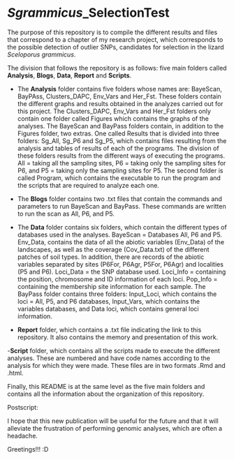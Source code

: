# *Sgrammicus*_SelectionTest

The purpose of this repository is to compile the different results and files that correspond to a chapter of my research project, which corresponds to the possible detection of outlier SNPs, candidates for selection in the lizard *Sceloporus grammicus*.

The division that follows the repository is as follows: five main folders called **Analysis**, **Blogs**, **Data**, **Report** and **Scripts**.

- The **Analysis** folder contains five folders whose names are: BayeScan, BayPAss, Clusters_DAPC, Env_Vars and Her_Fst. These folders contain the different graphs and results obtained in the analyzes carried out for this project. The Clusters_DAPC, Env_Vars and Her_Fst folders only contain one folder called Figures which contains the graphs of the analyses. The BayeScan and BayPass folders contain, in addition to the Figures folder, two extras. One called Results that is divided into three folders: Sg_All, Sg_P6 and Sg_P5, which contains files resulting from the analysis and tables of results of each of the programs. The division of these folders results from the different ways of executing the programs. All = taking all the sampling sites, P6 = taking only the sampling sites for P6, and P5 = taking only the sampling sites for P5. The second folder is called Program, which contains the executable to run the program and the scripts that are required to analyze each one.

- The **Blogs** folder contains two .txt files that contain the commands and parameters to run BayeScan and BayPass. These commands are written to run the scan as All, P6, and P5.

- The **Data** folder contains six folders, which contain the different types of databases used in the analyses. BayeScan = Databases All, P6 and P5. Env_Data, contains the data of all the abiotic variables (Env_Data) of the landscapes, as well as the coverage (Cov_Data.txt) of the different patches of soil types. In addition, there are records of the abiotic variables separated by sites (P6For, P6Agr, P5For, P6Agr) and localities (P5 and P6). Loci_Data = the SNP database used. Loci_Info = containing the position, chromosome and ID information of each loci. Pop_Info = containing the membership site information for each sample. The BayPass folder contains three folders: Input_Loci, which contains the loci = All, P5, and P6 databases, Input_Vars, which contains the variables databases, and Data loci, which contains general loci information.

- **Report** folder, which contains a .txt file indicating the link to this repository. It also contains the memory and presentation of this work.

-**Script** folder, which contains all the scripts made to execute the different analyses. These are numbered and have code names according to the analysis for which they were made. These files are in two formats .Rmd and .html.

Finally, this README is at the same level as the five main folders and contains all the information about the organization of this repository.

Postscript:

I hope that this new publication will be useful for the future and that it will alleviate the frustration of performing genomic analyses, which are often a headache.

Greetings!!! :D